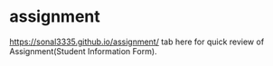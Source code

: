 # assignment
 https://sonal3335.github.io/assignment/ tab here for quick review of Assignment(Student Information Form).
